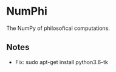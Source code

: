 # NumPhi

The NumPy of philosofical computations.

## Notes

* Fix:  sudo apt-get install python3.6-tk